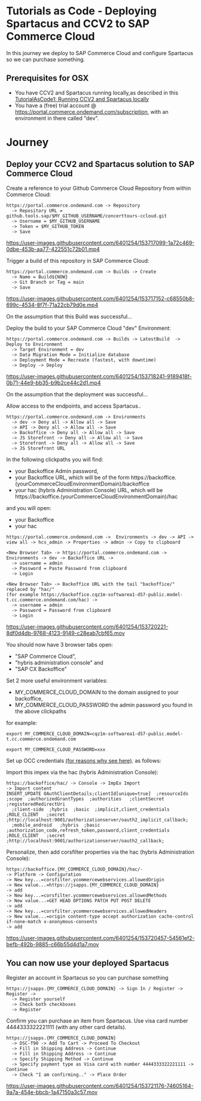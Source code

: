 # Tutorials as Code - Deploying Spartacus and CCV2 to SAP Commerce Cloud
In this journey we  deploy to SAP Commerce Cloud and configure Spartacus so we can purchase something.

## Prerequisites for OSX

- You have CCV2 and Spartacus running locally,as described in this  [TutorialAsCode1: Running CCV2 and Spartacus locally](https://github.com/kennylomax/TutorialsAsCode/tree/main/journeys/TutorialAsCode1LocalCCV2AndSpartacus)
- You have a (free) trial account @ https://portal.commerce.ondemand.com/subscription, with an environment in there called "dev". 

# Journey

## Deploy your CCV2 and Spartacus solution to SAP Commerce Cloud

Create a reference to your Github Commerce Cloud Repository from within Commerce Cloud:
```clickpath:CreateCCRepo
https://portal.commerce.ondemand.com -> Repository 
  -> Repository URL = github.tools.sap/$MY_GITHUB_USERNAME/concerttours-ccloud.git
  -> Username = $MY_GITHUB_USERNAME
  -> Token = $MY_GITHUB_TOKEN
  -> Save
```


https://user-images.githubusercontent.com/6401254/153717099-1a72c469-0dbe-453b-aa77-422551c72b01.mp4


Trigger a build of this repository in SAP Commerce Cloud:
```clickpath:TriggerABuild
https://portal.commerce.ondemand.com -> Builds -> Create 
  -> Name = Build${NOW} 
  -> Git Branch or Tag = main
  -> Save
```

https://user-images.githubusercontent.com/6401254/153717152-c68550b8-699c-4534-8f7f-71a22cb79d0e.mp4


On the assumption that this Build was successful...

Deploy the build to your SAP Commerce Cloud "dev" Environment:
```clickpath:DeployBuild
https://portal.commerce.ondemand.com -> Builds -> LatestBuild  ->  Deploy to Environment    
  -> Target Environment = dev 
  -> Data Migration Mode = Initialize database
  -> Deployment Mode = Recreate (fastest, with downtime)
  -> Deploy -> Deploy
```

https://user-images.githubusercontent.com/6401254/153718241-9189418f-0b71-44e9-bb35-b9b2ce44c2d1.mp4

On the assumption that the deployment was successful...

Allow access to the endpoints, and access Spartacus..
```clickpath:AllowAccessToCloudCommerceAndAccessSpartacus
https://portal.commerce.ondemand.com -> Environments 
  -> dev -> Deny all -> Allow all -> Save
  -> API -> Deny all -> Allow all -> Save
  -> Backoffice -> Deny all -> Allow all -> Save
  -> JS Storefront -> Deny all -> Allow all -> Save
  -> Storefront -> Deny all -> Allow all -> Save
  -> JS Storefront URL
```

In the following clickpaths you will find:

* your Backoffice Admin password, 
* your Backoffice URL, which will be of the form https://backoffice.(yourCommerceCloudEnvironmentDomain)/backoffice
* your hac (hybris Administration Console) URL, which will be https://backoffice.(yourCommerceCloudEnvironmentDomain)/hac

and you will open:
* your Backoffice
* your hac

```clickpath:GetAdminPwdAndLoginToBackoffice
https://portal.commerce.ondemand.com ->  Environments -> dev -> API -> view all -> hcs_admin -> Properties -> admin -> Copy to clipboard

<New Browser Tab> -> https://portal.commerce.ondemand.com -> Environments -> dev -> Backoffice URL ->
  -> username = admin
  -> Password = Paste Password from clipboard
  -> Login

<New Browser Tab> -> Backoffice URL with the tail "backoffice/" replaced by "hac/" 
(for example https://backoffice.cqz1m-softwarea1-d57-public.model-t.cc.commerce.ondemand.com/hac) ->
  -> username = admin
  -> Password = Password from clipboard
  -> Login
```


https://user-images.githubusercontent.com/6401254/153720221-8df0d4db-9768-4123-9149-c28eab7cbf65.mov


You should now have 3 browser tabs open:
* "SAP Commerce Cloud", 
* "hybris administration console" and 
* "SAP CX Backoffice"

Set 2 more useful environment variables:
* MY_COMMERCE_CLOUD_DOMAIN to the domain assigned to your backoffice,
* MY_COMMERCE_CLOUD_PASSWORD the admin password you found in the above clickpaths

for example: 
```
export MY_COMMERCE_CLOUD_DOMAIN=cqz1m-softwarea1-d57-public.model-t.cc.commerce.ondemand.com

export MY_COMMERCE_CLOUD_PASSWORD=xxx
```

Set up OCC credentials [(for reasons why see here)](https://sap.github.io/spartacus-docs/installing-sap-commerce-cloud-1905/#configuring-cors). as follows:

Import this impex via the hac (hybris Administration Console):
```clickpath:ImportCorsFilters
https://backoffice/hac/ -> Console -> ImpEx Import  
-> Import content
INSERT_UPDATE OAuthClientDetails;clientId[unique=true]  ;resourceIds   ;scope  ;authorizedGrantTypes  ;authorities   ;clientSecret  ;registeredRedirectUri
  ;client-side  ;hybris  ;basic  ;implicit,client_credentials   ;ROLE_CLIENT   ;secret  ;http://localhost:9001/authorizationserver/oauth2_implicit_callback;
  ;mobile_android   ;hybris  ;basic  ;authorization_code,refresh_token,password,client_credentials  ;ROLE_CLIENT   ;secret  ;http://localhost:9001/authorizationserver/oauth2_callback;
```

Personalize, then add corsfilter properties via the hac (hybris Administration Console):
```clickpath:AddCorsFilterProperties
https://backoffice.{MY_COMMERCE_CLOUD_DOMAIN}/hac/-
-> Platform -> Configuration
-> New key...=corsfilter.ycommercewebservices.allowedOrigin
-> New value...=https://jsapps.{MY_COMMERCE_CLOUD_DOMAIN} 
-> add
-> New key...=corsfilter.ycommercewebservices.allowedMethods
-> New value...=GET HEAD OPTIONS PATCH PUT POST DELETE
-> add
-> New key...=corsfilter.ycommercewebservices.allowedHeaders
-> New value...=origin content-type accept authorization cache-control if-none-match x-anonymous-consents
-> add
```

https://user-images.githubusercontent.com/6401254/153720457-54561ef2-befb-492b-9885-c66b55d4d1a7.mov

## You can now use your deployed Spartacus

Register an account in Spartacus so you can purchase something

```clickpath:RegisterInSpartacus
https://jsapps.{MY_COMMERCE_CLOUD_DOMAIN} -> Sign In / Register -> Register ->
  -> Register yourself
  -> Check both checkboxes
  -> Register
```

Confirm you can purchase an item from Spartacus. Use visa card number 4444333322221111 (with any other card details).
```clickpath:MakeFirstPurchaseWithVisa4444333322221111
https://jsapps.{MY_COMMERCE_CLOUD_DOMAIN} 
  -> DSC-T90 -> Add To Cart -> Proceed To Checkout 
  -> Fill in Shipping Address -> Continue
  -> Fill in Shipping Address -> Continue
  -> Specify Shipping Method -> Continue
  -> Specify payment type as Visa card with number 4444333322221111 -> Continue
  -> Check "I am confirming.." -> Place Order

```


https://user-images.githubusercontent.com/6401254/153721176-74605164-9a7a-454e-bbcb-1a47150a3c57.mov


